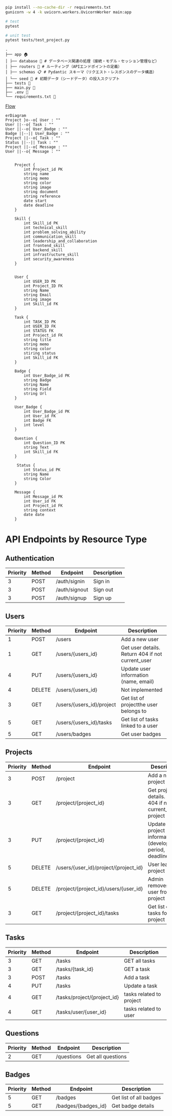 ```sh
pip install --no-cache-dir -r requirements.txt
gunicorn -w 4 -k uvicorn.workers.UvicornWorker main:app

# test
pytest

# unit test
pytest tests/test_project.py
```

```
.
├── app 🏠
│ ├── database 💾 # データベース関連の処理（接続・モデル・セッション管理など）
│ ├── routers 🔀 # ルーティング（APIエンドポイントの定義）
│ ├── schemas 📋 # Pydantic スキーマ（リクエスト・レスポンスのデータ構造）
│ └── seed 🌱 # 初期データ（シードデータ）の投入スクリプト
├── tests 🧪
├── main.py 🚀
├── .env 🔐
└── requirements.txt 📜
```

[Flow](./FLOW.md)

```mermaid
erDiagram
Project }o--o{ User : ""
User ||--o{ Task : ""
User ||--o{ User_Badge : ""
Badge ||--|| User_Badge : ""
Project ||--o{ Task : ""
Status ||--|| Task : ""
Project ||--o{ Message : ""
User ||--o{ Message : ""


    Project {
        int Project_id PK
        string name
        string memo
        string color
        string image
        string document
        string reference
        date start
        date deadline
    }

    Skill {
        int Skill_id PK
        int technical_skill
        int problem_solving_ability
        int communication_skill
        int leadership_and_collaboration
        int frontend_skill
        int backend_skill
        int infrastructure_skill
        int security_awareness
    }


    User {
        int USER_ID PK
        int Project_ID FK
        string Name
        string Email
        string image
        int Skill_id FK
    }

    Task {
        int TASK_ID PK
        int USER_ID FK
        int STATUS FK
        int Project_id FK
        string title
        string memo
        string color
        stiring status
        int Skill_id FK
    }

    Badge {
        int User_Badge_id PK
        string Badge
        string Name
        string Field
        string Url
    }

    User_Badge {
        int User_Badge_id PK
        int User_id FK
        int Badge FK
        int level
    }

    Question {
        int Question_ID PK
        string Text
        int Skill_id FK
    }

     Status {
        int Status_id PK
        string Name
        string Color
    }

    Message {
        int Message_id PK
        int User_id FK
        int Project_id FK
        string context
        date date
    }
```

# API Endpoints by Resource Type

## Authentication

| Priority | Method | Endpoint      | Description |
| -------- | ------ | ------------- | ----------- |
| 3        | POST   | /auth/signin  | Sign in     |
| 3        | POST   | /auth/signout | Sign out    |
| 3        | POST   | /auth/signup  | Sign up     |

## Users

| Priority | Method | Endpoint                  | Description                                      |
| -------- | ------ | ------------------------- | ------------------------------------------------ |
| 1        | POST   | /users                    | Add a new user                                   |
| 1        | GET    | /users/{users_id}         | Get user details. Return 404 if not current_user |
| 4        | PUT    | /users/{users_id}         | Update user information (name, email)            |
| 4        | DELETE | /users/{users_id}         | Not implemented                                  |
| 3        | GET    | /users/{users_id}/project | Get list of projectthe user belongs to           |
| 5        | GET    | /users/{users_id}/tasks   | Get list of tasks linked to a user               |
| 5        | GET    | /users/badges             | Get user badges                                  |

## Projects

| Priority | Method | Endpoint                              | Description                                                     |
| -------- | ------ | ------------------------------------- | --------------------------------------------------------------- |
| 3        | POST   | /project                              | Add a new project                                               |
| 3        | GET    | /project/{project_id}                 | Get project details. Return 404 if not current_user's project   |
| 3        | PUT    | /project/{project_id}                 | Update project information (development period, deadline, etc.) |
| 5        | DELETE | /users/{user_id}/project/{project_id} | User leaves a project                                           |
| 5        | DELETE | /project/{project_id}/users/{user_id} | Admin removes a user from project                               |
| 3        | GET    | /project/{project_id}/tasks           | Get list of tasks for a project                                 |

## Tasks

| Priority | Method | Endpoint                    | Description              |
| -------- | ------ | --------------------------- | ------------------------ |
| 3        | GET    | /tasks                      | GET all tasks            |
| 3        | GET    | /tasks/{task_id}            | GET a task               |
| 3        | POST   | /tasks                      | Add a task               |
| 4        | PUT    | /tasks                      | Update a task            |
| 4        | GET    | /tasks/project/{project_id} | tasks related to project |
| 4        | GET    | /tasks/user/{user_id}       | tasks related to user    |

## Questions

| Priority | Method | Endpoint   | Description       |
| -------- | ------ | ---------- | ----------------- |
| 2        | GET    | /questions | Get all questions |

## Badges

| Priority | Method | Endpoint            | Description            |
| -------- | ------ | ------------------- | ---------------------- |
| 5        | GET    | /badges             | Get list of all badges |
| 5        | GET    | /badges/{badges_id} | Get badge details      |
